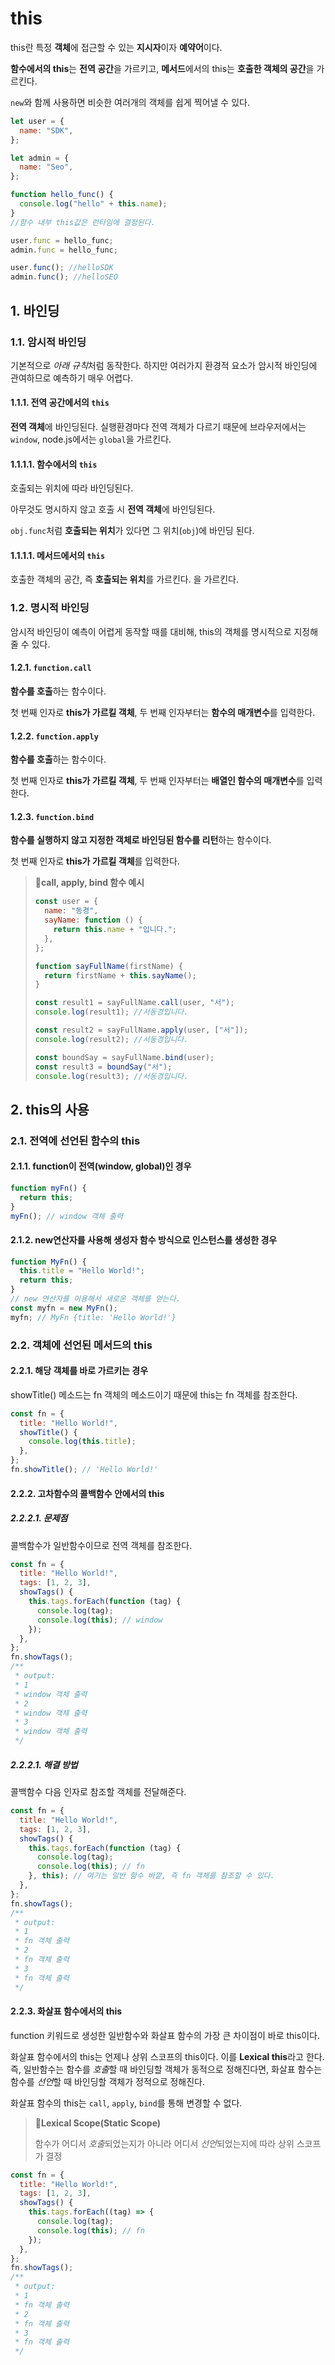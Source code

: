 # this

this란 특정 **객체**에 접근할 수 있는 **지시자**이자 **예약어**이다.

**함수에서의 this**는 **전역 공간**을 가르키고, **메서드**에서의 this는 **호출한 객체의 공간**을 가르킨다.

`new`와 함께 사용하면 비슷한 여러개의 객체를 쉽게 찍어낼 수 있다.

```js
let user = {
  name: "SDK",
};

let admin = {
  name: "Seo",
};

function hello_func() {
  console.log("hello" + this.name);
}
//함수 내부 this값은 런타임에 결정된다.

user.func = hello_func;
admin.func = hello_func;

user.func(); //helloSDK
admin.func(); //helloSEO
```

## 1. 바인딩

### 1.1. 암시적 바인딩

기본적으로 *아래 규칙*처럼 동작한다. 하지만 여러가지 환경적 요소가 암시적 바인딩에 관여하므로 예측하기 매우 어렵다.

#### 1.1.1. 전역 공간에서의 `this`

**전역 객체**에 바인딩된다. 실행환경마다 전역 객체가 다르기 때문에 브라우저에서는 `window`, node.js에서는 `global`을 가르킨다.

#### 1.1.1.1. 함수에서의 `this`

호출되는 위치에 따라 바인딩된다.

아무것도 명시하지 않고 호출 시 **전역 객체**에 바인딩된다.

`obj.func`처럼 **호출되는 위치**가 있다면 그 위치(`obj`)에 바인딩 된다.

#### 1.1.1.1. 메서드에서의 `this`

호출한 객체의 공간, 즉 **호출되는 위치**를 가르킨다. 을 가르킨다.

### 1.2. 명시적 바인딩

암시적 바인딩이 예측이 어렵게 동작할 때를 대비해, this의 객체를 명시적으로 지정해 줄 수 있다.

#### 1.2.1. `function.call`

**함수를 호출**하는 함수이다.

첫 번째 인자로 **this가 가르킬 객체**, 두 번째 인자부터는 **함수의 매개변수**를 입력한다.

#### 1.2.2. `function.apply`

**함수를 호출**하는 함수이다.

첫 번째 인자로 **this가 가르킬 객체**, 두 번째 인자부터는 **배열인 함수의 매개변수**를 입력한다.

#### 1.2.3. `function.bind`

**함수를 실행하지 않고 지정한 객체로 바인딩된 함수를 리턴**하는 함수이다.

첫 번째 인자로 **this가 가르킬 객체**를 입력한다.

> **📌call, apply, bind 함수 예시**
>
> ```js
> const user = {
>   name: "동경",
>   sayName: function () {
>     return this.name + "입니다.";
>   },
> };
>
> function sayFullName(firstName) {
>   return firstName + this.sayName();
> }
>
> const result1 = sayFullName.call(user, "서");
> console.log(result1); //서동경입니다.
>
> const result2 = sayFullName.apply(user, ["서"]);
> console.log(result2); //서동경입니다.
>
> const boundSay = sayFullName.bind(user);
> const result3 = boundSay("서");
> console.log(result3); //서동경입니다.
> ```

## 2. this의 사용

### 2.1. 전역에 선언된 함수의 this

#### 2.1.1. function이 전역(window, global)인 경우

```js
function myFn() {
  return this;
}
myFn(); // window 객체 출력
```

#### 2.1.2. new연산자를 사용해 생성자 함수 방식으로 인스턴스를 생성한 경우

```js
function MyFn() {
  this.title = "Hello World!";
  return this;
}
// new 연산자를 이용해서 새로운 객체를 얻는다.
const myfn = new MyFn();
myfn; // MyFn {title: 'Hello World!'}
```

### 2.2. 객체에 선언된 메서드의 this

#### 2.2.1. 해당 객체를 바로 가르키는 경우

showTitle() 메소드는 fn 객체의 메소드이기 때문에 this는 fn 객체를 참조한다.

```js
const fn = {
  title: "Hello World!",
  showTitle() {
    console.log(this.title);
  },
};
fn.showTitle(); // 'Hello World!'
```

#### 2.2.2. 고차함수의 콜백함수 안에서의 this

##### 2.2.2.1. 문제점

콜백함수가 일반함수이므로 전역 객체를 참조한다.

```js
const fn = {
  title: "Hello World!",
  tags: [1, 2, 3],
  showTags() {
    this.tags.forEach(function (tag) {
      console.log(tag);
      console.log(this); // window
    });
  },
};
fn.showTags();
/**
 * output:
 * 1
 * window 객체 출력
 * 2
 * window 객체 출력
 * 3
 * window 객체 출력
 */
```

##### 2.2.2.1. 해결 방법

콜백함수 다음 인자로 참조할 객체를 전달해준다.

```js
const fn = {
  title: "Hello World!",
  tags: [1, 2, 3],
  showTags() {
    this.tags.forEach(function (tag) {
      console.log(tag);
      console.log(this); // fn
    }, this); // 여기는 일반 함수 바깥, 즉 fn 객체를 참조할 수 있다.
  },
};
fn.showTags();
/**
 * output:
 * 1
 * fn 객체 출력
 * 2
 * fn 객체 출력
 * 3
 * fn 객체 출력
 */
```

#### 2.2.3. 화살표 함수에서의 this

function 키워드로 생성한 일반함수와 화살표 함수의 가장 큰 차이점이 바로 this이다.

화살표 함수에서의 this는 언제나 상위 스코프의 this이다. 이를 **Lexical this**라고 한다. 즉, 일반함수는 함수를 *호출*할 때 바인딩할 객체가 동적으로 정해진다면, 화살표 함수는 함수를 *선언*할 때 바인딩할 객체가 정적으로 정해진다.

화살표 함수의 this는 `call`, `apply`, `bind`를 통해 변경할 수 없다.

> **📌Lexical Scope(Static Scope)**
>
> 함수가 어디서 *호출*되었는지가 아니라 어디서 *선언*되었는지에 따라 상위 스코프가 결정

```js
const fn = {
  title: "Hello World!",
  tags: [1, 2, 3],
  showTags() {
    this.tags.forEach((tag) => {
      console.log(tag);
      console.log(this); // fn
    });
  },
};
fn.showTags();
/**
 * output:
 * 1
 * fn 객체 출력
 * 2
 * fn 객체 출력
 * 3
 * fn 객체 출력
 */
```
